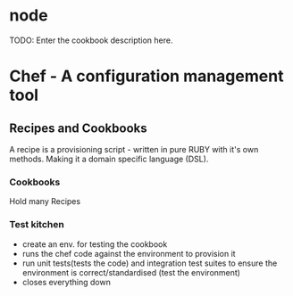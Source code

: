 # node

TODO: Enter the cookbook description here.

# Chef - A configuration management tool

## Recipes and Cookbooks

A recipe is a provisioning script - written in pure RUBY with it's own methods. Making it a domain specific language (DSL).

### Cookbooks
Hold many Recipes

### Test kitchen

- create an env. for testing the cookbook
- runs the chef code against the environment to provision it
- run unit tests(tests the code) and integration test suites to ensure the environment is correct/standardised (test the environment)
- closes everything down
